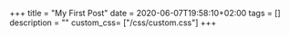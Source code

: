 +++
title =  "My First Post"
date = 2020-06-07T19:58:10+02:00
tags = []
description = ""
custom_css= ["/css/custom.css"]
+++

